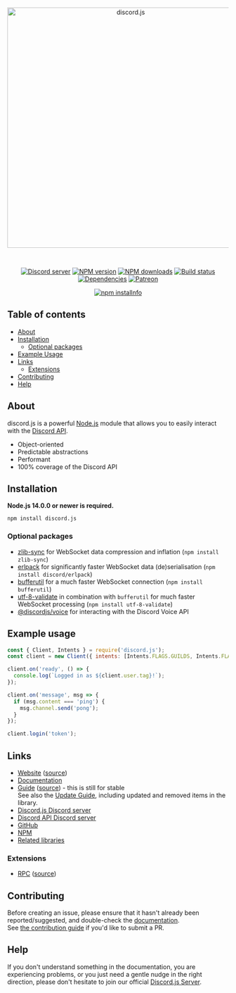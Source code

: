 <div align="center">
  <br />
  <p>
    <a href="https://discord.js.org"><img src="https://discord.js.org/static/logo.svg" width="546" alt="discord.js" /></a>
  </p>
  <br />
  <p>
    <a href="https://discord.gg/djs"><img src="https://img.shields.io/discord/222078108977594368?color=5865F2&logo=discord&logoColor=white" alt="Discord server" /></a>
    <a href="https://www.npmjs.com/package/discord.js"><img src="https://img.shields.io/npm/v/discord.js.svg?maxAge=3600" alt="NPM version" /></a>
    <a href="https://www.npmjs.com/package/discord.js"><img src="https://img.shields.io/npm/dt/discord.js.svg?maxAge=3600" alt="NPM downloads" /></a>
    <a href="https://github.com/discordjs/discord.js/actions"><img src="https://github.com/discordjs/discord.js/workflows/Testing/badge.svg" alt="Build status" /></a>
    <a href="https://david-dm.org/discordjs/discord.js"><img src="https://img.shields.io/david/discordjs/discord.js.svg?maxAge=3600" alt="Dependencies" /></a>
    <a href="https://www.patreon.com/discordjs"><img src="https://img.shields.io/badge/donate-patreon-F96854.svg" alt="Patreon" /></a>
  </p>
  <p>
    <a href="https://nodei.co/npm/discord.js/"><img src="https://nodei.co/npm/discord.js.png?downloads=true&stars=true" alt="npm installnfo" /></a>
  </p>
</div>

## Table of contents

- [About](#about)
- [Installation](#installation)
  - [Optional packages](#optional-packages)
- [Example Usage](#example-usage)
- [Links](#links)
  - [Extensions](#extensions)
- [Contributing](#contributing)
- [Help](#help)

## About

discord.js is a powerful [Node.js](https://nodejs.org) module that allows you to easily interact with the
[Discord API](https://discord.com/developers/docs/intro).

- Object-oriented
- Predictable abstractions
- Performant
- 100% coverage of the Discord API

## Installation

**Node.js 14.0.0 or newer is required.**  

```sh-session
npm install discord.js
```

### Optional packages

- [zlib-sync](https://www.npmjs.com/package/zlib-sync) for WebSocket data compression and inflation (`npm install zlib-sync`)
- [erlpack](https://github.com/discord/erlpack) for significantly faster WebSocket data (de)serialisation (`npm install discord/erlpack`)
- [bufferutil](https://www.npmjs.com/package/bufferutil) for a much faster WebSocket connection (`npm install bufferutil`)
- [utf-8-validate](https://www.npmjs.com/package/utf-8-validate) in combination with `bufferutil` for much faster WebSocket processing (`npm install utf-8-validate`)
- [@discordjs/voice](https://github.com/discordjs/voice) for interacting with the Discord Voice API

## Example usage

```js
const { Client, Intents } = require('discord.js');
const client = new Client({ intents: [Intents.FLAGS.GUILDS, Intents.FLAGS.GUILD_MESSAGES] });

client.on('ready', () => {
  console.log(`Logged in as ${client.user.tag}!`);
});

client.on('message', msg => {
  if (msg.content === 'ping') {
    msg.channel.send('pong');
  }
});

client.login('token');
```

## Links

- [Website](https://discord.js.org/) ([source](https://github.com/discordjs/website))
- [Documentation](https://discord.js.org/#/docs/main/master/general/welcome)
- [Guide](https://discordjs.guide/) ([source](https://github.com/discordjs/guide)) - this is still for stable  
  See also the [Update Guide](https://discordjs.guide/additional-info/changes-in-v12.html), including updated and removed items in the library.
- [Discord.js Discord server](https://discord.gg/djs)
- [Discord API Discord server](https://discord.gg/discord-api)
- [GitHub](https://github.com/discordjs/discord.js)
- [NPM](https://www.npmjs.com/package/discord.js)
- [Related libraries](https://discordapi.com/unofficial/libs.html)

### Extensions

- [RPC](https://www.npmjs.com/package/discord-rpc) ([source](https://github.com/discordjs/RPC))

## Contributing

Before creating an issue, please ensure that it hasn't already been reported/suggested, and double-check the
[documentation](https://discord.js.org/#/docs).  
See [the contribution guide](https://github.com/discordjs/discord.js/blob/master/.github/CONTRIBUTING.md) if you'd like to submit a PR.

## Help

If you don't understand something in the documentation, you are experiencing problems, or you just need a gentle
nudge in the right direction, please don't hesitate to join our official [Discord.js Server](https://discord.gg/djs).
